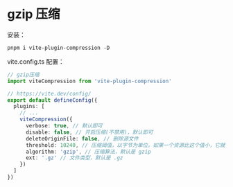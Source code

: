 # gzip 压缩

安装：

```[pnpm]
pnpm i vite-plugin-compression -D
```

vite.config.ts 配置：

```typescript [vite.config.ts]
// gzip压缩
import viteCompression from 'vite-plugin-compression'

// https://vite.dev/config/
export default defineConfig({
  plugins: [
    // ...
    viteCompression({
      verbose: true, // 默认即可
      disable: false, // 开启压缩(不禁用)，默认即可
      deleteOriginFile: false, // 删除源文件
      threshold: 10240, // 压缩阈值，以字节为单位。如果一个资源比这个值小，它就不会被压缩。默认是 10240
      algorithm: 'gzip', // 压缩算法，默认是 gzip
      ext: '.gz' // 文件类型，默认是 .gz
    })
  ]
})
```

